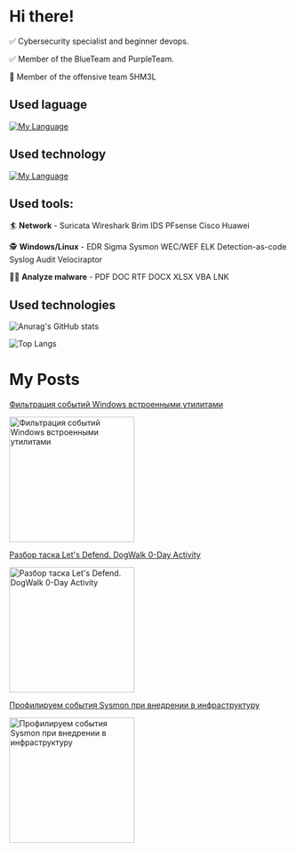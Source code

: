 # Hi there!
:white_check_mark: Сybersecurity specialist and beginner devops.

:white_check_mark: Member of the BlueTeam and PurpleTeam.

:anger: Member of the offensive team 5HM3L


## Used laguage
[![My Language](https://skillicons.dev/icons?i=bash,go,md,py,regex,sqlite,powershell)](https://skillicons.dev)

## Used technology

[![My Language](https://skillicons.dev/icons?i=linux,docker,vim,ansible,discord,github,git,gitlab,grafana,neovim,twitter)](https://skillicons.dev)

## Used tools:
:surfer: **Network** - Suricata Wireshark Brim IDS PFsense Cisco Huawei

:detective: **Windows/Linux** - EDR Sigma Sysmon WEC/WEF ELK Detection-as-code Syslog Audit Velociraptor

:man_astronaut: **Analyze malware** - PDF DOC RTF DOCX XLSX VBA LNK

## Used technologies

![Anurag's GitHub stats](https://github-readme-stats.vercel.app/api?username=d3f0x0&show_icons=true&theme=tokyonight)

![Top Langs](https://github-readme-stats.vercel.app/api/top-langs/?username=d3f0x0&layout=compact&theme=tokyonight)

# My Posts 

<span>
  <a href="https://habr.com/ru/articles/736512/">
    <p>Фильтрация событий Windows встроенными утилитами</p>
    <img src="https://habrastorage.org/r/w780/getpro/habr/upload_files/488/6d6/418/4886d64182a84451a7f99f0859482e51.jpg" alt="Фильтрация событий Windows встроенными утилитами" height="225px">
  </a>
</span>

<span>
  <a href="https://habr.com/ru/post/684940/">
    <p>Разбор таска Let's Defend. DogWalk 0-Day Activity</p>
    <img src="https://habrastorage.org/r/w1560/getpro/habr/upload_files/b3b/2d3/b9c/b3b2d3b9ca6f03d538f89530ae4030fe.jpeg" alt="Разбор таска Let's Defend. DogWalk 0-Day Activity" height="225px">
  </a>
</span>

<span>
  <a href="https://habr.com/ru/post/664916/">
    <p>Профилируем события Sysmon при внедрении в инфраструктуру</p>
    <img src="https://habrastorage.org/r/w1560/getpro/habr/upload_files/af7/9b2/ca0/af79b2ca0d3089e092ab8dccf3375bca.jpeg" alt="Профилируем события Sysmon при внедрении в инфраструктуру" height="225px">
  </a>
</span>

